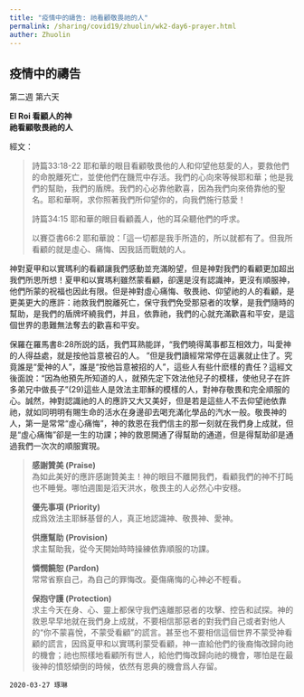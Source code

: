 ```yaml
---
title: "疫情中的禱告: 祂看顧敬畏祂的人"
permalink: /sharing/covid19/zhuolin/wk2-day6-prayer.html
auther: Zhuolin
---
```

## 疫情中的禱告
第二週 第六天  

**El Roi 看顧人的神**  
**祂看顧敬畏祂的人**  

經文：  

>
>詩篇33:18-22 耶和華的眼目看顧敬畏他的人和仰望他慈愛的人，要救他們的命脫離死亡，並使他們在饑荒中存活。我們的心向來等候耶和華；他是我們的幫助，我們的盾牌。我們的心必靠他歡喜，因為我們向來倚靠他的聖名。耶和華啊，求你照著我們所仰望你的，向我們施行慈愛！  
>
>詩篇34:15 耶和華的眼目看顧義人，他的耳朵聽他們的呼求。  
>
>以賽亞書66:2 耶和華說：「這一切都是我手所造的，所以就都有了。但我所看顧的就是虛心、痛悔、因我話而戰兢的人。  

神對夏甲和以實瑪利的看顧讓我們感動並充滿盼望，但是神對我們的看顧更加超出我們所思所想！夏甲和以實瑪利雖然蒙看顧，卻還是沒有認識神，更沒有順服神，他們所蒙的祝福也因此有限。但是神對虛心痛悔、敬畏祂、仰望祂的人的看顧，是更美更大的應許：祂救我們脫離死亡，保守我們免受那惡者的攻擊，是我們隨時的幫助，是我們的盾牌坏繞我們，并且，依靠祂，我們的心就充滿歡喜和平安，是這個世界的患難無法奪去的歡喜和平安。  

  保羅在羅馬書8:28所説的話，我們耳熟能詳，“我們曉得萬事都互相效力，叫愛神的人得益處，就是按他旨意被召的人。 ”但是我們讀經常常停在這裏就止住了。究竟誰是“愛神的人”，誰是“按他旨意被招的人”，這些人有些什麽樣的責任？這經文後面說：“因為他預先所知道的人，就預先定下效法他兒子的模樣，使他兒子在許多弟兄中做長子”(29)這些人是效法主耶穌的模樣的人，對神存敬畏和完全順服的心。誠然，神對認識祂的人的應許又大又美好，但是若是這些人不去仰望祂依靠祂，就如同明明有賜生命的活水在身邊卻去喝充滿化學品的汽水一般。敬畏神的人，第一是常常“虛心痛悔”，神的救恩在我們信主的那一刻就在我們身上成就，但是“虛心痛悔”卻是一生的功課；神的救恩開通了得幫助的通道，但是得幫助卻是通過我們一次次的順服實現。  

>**感謝贊美 (Praise)**  
>為如此美好的應許感謝贊美主！神的眼目不離開我們，看顧我們的神不打盹也不睡覺。哪怕週圍是滔天洪水，敬畏主的人必然心中安穩。  
>
>**優先事項 (Priority)**  
>成爲效法主耶穌基督的人，真正地認識神、敬畏神、愛神。  
>
>**供應幫助 (Provision)**  
>求主幫助我，從今天開始時時操練依靠順服的功課。  
>
>**憐憫饒恕 (Pardon)**  
>常常省察自己，為自己的罪悔改。憂傷痛悔的心神必不輕看。  
>
>**保抱守護 (Protection)**  
>求主今天在身、心、靈上都保守我們遠離那惡者的攻擊、控告和試探。神的救恩早早地就在我們身上成就，不要相信那惡者的對我們自己或者對他人的“你不蒙喜悅，不蒙受看顧”的謊言。甚至也不要相信這個世界不蒙受神看顧的謊言，因爲夏甲和以實瑪利蒙受看顧，神一直給他們的後裔悔改歸向祂的機會；祂也照樣地看顧所有世人，給他們悔改歸向祂的機會，哪怕是在最後神的憤怒傾倒的時候，依然有恩典的機會爲人存留。  

`2020-03-27 琢琳`
